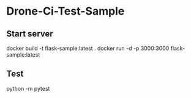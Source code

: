 # Drone-Ci-Test-Sample
## Start server
docker build -t flask-sample:latest .
docker run -d -p 3000:3000 flask-sample:latest

## Test
python -m pytest
